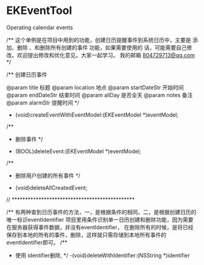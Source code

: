 # EKEventTool
Operating calendar events

/**
这个单例是在项目中用到的功能，创建日历提醒事件到系统日历中，主要是 添加、删除 、和删除所有创建的事件 功能，如果需要使用的
话，可能需要自己修改。欢迎提出修改和优化意见。大家一起学习。
我的邮箱 804729713@qq.com
*/



/**
 创建日历事件

 @param title 标题
 @param location 地点
 @param startDateStr 开始时间
 @param endDateStr 结束时间
 @param allDay 是否全天
 @param notes 备注
 @param alarmStr 提醒时间
 */
- (void)createEventWithEventModel:(EKEventModel *)eventModel;

/**
 *  删除事件
 */
- (BOOL)deleteEvent:(EKEventModel *)eventModel;

/**
 *  删除用户创建的所有事件
 */
- (void)deleteAllCreatedEvent;


 //    **********************************************
 
/**
  有两种查到日历事件的方法，一，是根据条件的相同，二，是根据创建日历的唯一标识eventIdentifier
  项目里用条件识别单一日历创建和删除功能，因为需要在服务器获得事件数据，并没有eventIdentifier，
  在删除所有的时候，是将已经保存到本地的所有的事件，删除，这样就只需存储到本地所有事件的eventIdentifier即可。
/**
 *  使用 identifier删除,
 */
-(void)deleteWithIdentifier:(NSString *)identifier 


